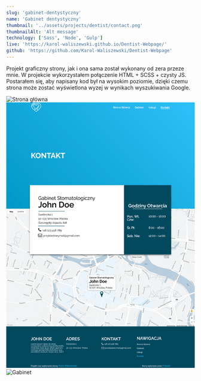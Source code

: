 ```yaml
---
slug: 'gabinet-dentystyczny'
name: 'Gabinet dentystyczny'
thumbnail: '../assets/projects/dentist/contact.png'
thumbnailAlt: 'Alt message'
technology: ['Sass', 'Node', 'Gulp']
live: 'https://karol-waliszewski.github.io/Dentist-Webpage/'
github: 'https://github.com/Karol-Waliszewski/Dentist-Webpage'
---
```


Projekt graficzny strony, jak i ona sama został wykonany od zera przeze mnie. W projekcie wykorzystałem połączenie HTML + SCSS + czysty JS. Postarałem się, aby napisany kod był na wysokim poziomie, dzięki czemu strona może zostać wyświetlona wyzej w wynikach wyszukiwania Google.

![Strona główna](../assets/projects/dentist/homepage.png)
![Kontakt](../assets/projects/dentist/contact.png)
![Gabinet](../assets/projects/dentist/office.png)

